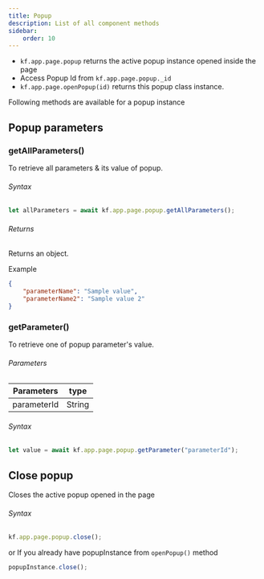 ```yaml
---
title: Popup
description: List of all component methods
sidebar:
    order: 10
---
```


-   `kf.app.page.popup` returns the active popup instance opened inside the page
-   Access Popup Id from `kf.app.page.popup._id`
-   `kf.app.page.openPopup(id)` returns this popup class instance.

Following methods are available for a popup instance

## Popup parameters

### getAllParameters()

To retrieve all parameters & its value of popup.

###### Syntax

```js
let allParameters = await kf.app.page.popup.getAllParameters();
```

###### Returns

Returns an object.

Example

```json
{
	"parameterName": "Sample value",
	"parameterName2": "Sample value 2"
}
```

### getParameter()

To retrieve one of popup parameter's value.

###### Parameters

| Parameters  | type   |
| ----------- | ------ |
| parameterId | String |

###### Syntax

```js
let value = await kf.app.page.popup.getParameter("parameterId");
```

## Close popup

Closes the active popup opened in the page

###### Syntax

```js
kf.app.page.popup.close();
```

or If you already have popupInstance from `openPopup()` method

```js
popupInstance.close();
```
